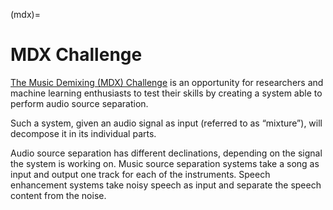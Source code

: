 (mdx)=

# MDX Challenge

[The Music Demixing (MDX) Challenge](https://www.aicrowd.com/challenges/music-demixing-challenge-ismir-2021) is an opportunity for researchers and machine learning enthusiasts to test their skills by creating a system able to perform audio source separation.

Such a system, given an audio signal as input (referred to as “mixture”), will decompose it in its individual parts.

Audio source separation has different declinations, depending on the signal the system is working on. Music source separation systems take a song as input and output one track for each of the instruments. Speech enhancement systems take noisy speech as input and separate the speech content from the noise.



